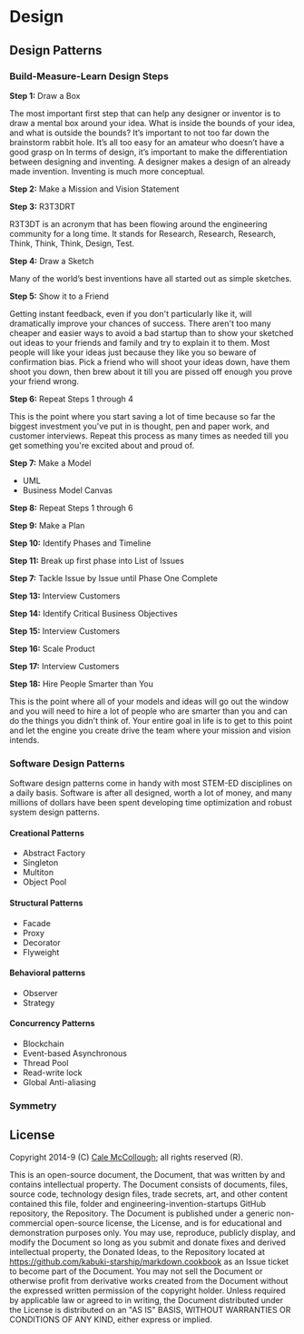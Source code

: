 # Design

## Design Patterns

### Build-Measure-Learn Design Steps

**Step 1:** Draw a Box

The most important first step that can help any designer or inventor is to draw a mental box around your idea. What is inside the bounds of your idea, and what is outside the bounds? It’s important to not too far down the brainstorm rabbit hole. It’s all too easy for an amateur who doesn’t have a good grasp on
In terms of design, it’s important to make the differentiation between designing and inventing. A designer makes a design of an already made invention. Inventing is much more conceptual.

**Step 2:** Make a Mission and Vision Statement

**Step 3:** R3T3DRT

R3T3DT is an acronym that has been flowing around the engineering community for a long time. It stands for Research, Research, Research, Think, Think, Think, Design, Test.

**Step 4:** Draw a Sketch

Many of the world’s best inventions have all started out as simple sketches.

**Step 5:** Show it to a Friend

Getting instant feedback, even if you don't particularly like it, will dramatically improve your chances of success. There aren't too many cheaper and easier ways to avoid a bad startup than to show your sketched out ideas to your friends and family and try to explain it to them. Most people will like your ideas just because they like you so beware of confirmation bias. Pick a friend who will shoot your ideas down, have them shoot you down, then brew about it till you are pissed off enough you prove your friend wrong.

**Step 6:** Repeat Steps 1 through 4

This is the point where you start saving a lot of time because so far the biggest investment you've put in is thought, pen and paper work, and customer interviews. Repeat this process as many times as needed till you get something you're excited about and proud of.

**Step 7:** Make a Model

* UML
* Business Model Canvas

**Step 8:** Repeat Steps 1 through 6

**Step 9:** Make a Plan

**Step 10:** Identify Phases and Timeline

**Step 11:** Break up first phase into List of Issues

**Step 7:** Tackle Issue by Issue until Phase One Complete

**Step 13:** Interview Customers

**Step 14:** Identify Critical Business Objectives

**Step 15:** Interview Customers

**Step 16:** Scale Product

**Step 17:** Interview Customers

**Step 18:** Hire People Smarter than You

This is the point where all of your models and ideas will go out the window and you will need to hire a lot of people who are smarter than you and can do the things you didn't think of. Your entire goal in life is to get to this point and let the engine you create drive the team where your mission and vision intends.

### Software Design Patterns

Software design patterns come in handy with most STEM-ED disciplines on a daily basis. Software is after all designed, worth a lot of money, and many millions of dollars have been spent developing time optimization and robust system design patterns.

#### Creational Patterns

* Abstract Factory
* Singleton
* Multiton
* Object Pool

#### Structural Patterns

* Facade
* Proxy
* Decorator
* Flyweight

#### Behavioral patterns

* Observer
* Strategy

#### Concurrency Patterns

* Blockchain
* Event-based Asynchronous
* Thread Pool
* Read-write lock
* Global Anti-aliasing

### Symmetry

## License

Copyright 2014-9 (C) [Cale McCollough](https://calemccollough.github.io); all rights reserved (R).

This is an open-source document, the Document, that was written by and contains intellectual property. The Document consists of documents, files, source code, technology design files, trade secrets, art, and other content contained this file, folder and engineering-invention-startups GitHub repository, the Repository. The Document is published under a generic non-commercial open-source license, the License, and is for educational and demonstration purposes only. You may use, reproduce, publicly display, and modify the Document so long as you submit and donate fixes and derived intellectual property, the Donated Ideas, to the Repository located at <https://github.com/kabuki-starship/markdown.cookbook> as an Issue ticket to become part of the Document. You may not sell the Document or otherwise profit from derivative works created from the Document without the expressed written permission of the copyright holder. Unless required by applicable law or agreed to in writing, the Document distributed under the License is distributed on an "AS IS" BASIS, WITHOUT WARRANTIES OR CONDITIONS OF ANY KIND, either express or implied.
